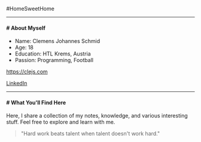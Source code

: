#HomeSweetHome 

---
#### # About Myself

- Name: Clemens Johannes Schmid
- Age: 18
- Education: HTL Krems, Austria
- Passion: Programming, Football

https://clejs.com

[LinkedIn](https://www.linkedin.com/in/clemens-schmid-56159a2aa)

---
#### # What You'll Find Here

Here, I share a collection of my notes, knowledge, and various interesting stuff. 
Feel free to explore and learn with me.

> "Hard work beats talent when talent doesn't work hard."

